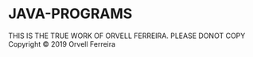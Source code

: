 # JAVA-PROGRAMS
THIS IS THE TRUE WORK OF ORVELL FERREIRA.
PLEASE DONOT COPY
        Copyright © 2019 Orvell Ferreira
